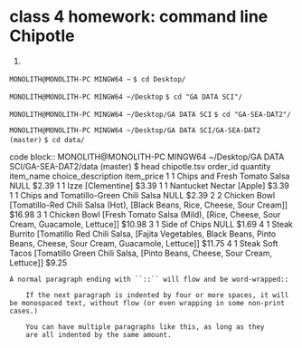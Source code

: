 # class 4 homework: command line Chipotle

1.

``MONOLITH@MONOLITH-PC MINGW64 ~``
``$ cd Desktop/``

``MONOLITH@MONOLITH-PC MINGW64 ~/Desktop``
``$ cd "GA DATA SCI"/``

``MONOLITH@MONOLITH-PC MINGW64 ~/Desktop/GA DATA SCI``
``$ cd "GA-SEA-DAT2"/``

``MONOLITH@MONOLITH-PC MINGW64 ~/Desktop/GA DATA SCI/GA-SEA-DAT2 (master)``
``$ cd data/``

code block::
MONOLITH@MONOLITH-PC MINGW64 ~/Desktop/GA DATA SCI/GA-SEA-DAT2/data (master)
$ head chipotle.tsv
order_id        quantity        item_name       choice_description      item_price
1       1       Chips and Fresh Tomato Salsa    NULL    $2.39
1       1       Izze    [Clementine]    $3.39
1       1       Nantucket Nectar        [Apple] $3.39
1       1       Chips and Tomatillo-Green Chili Salsa   NULL    $2.39
2       2       Chicken Bowl    [Tomatillo-Red Chili Salsa (Hot), [Black Beans, Rice, Cheese, Sour Cream]]      $16.98
3       1       Chicken Bowl    [Fresh Tomato Salsa (Mild), [Rice, Cheese, Sour Cream, Guacamole, Lettuce]]     $10.98
3       1       Side of Chips   NULL    $1.69
4       1       Steak Burrito   [Tomatillo Red Chili Salsa, [Fajita Vegetables, Black Beans, Pinto Beans, Cheese, Sour Cream, Guacamole, Lettuce]]      $11.75
4       1       Steak Soft Tacos        [Tomatillo Green Chili Salsa, [Pinto Beans, Cheese, Sour Cream, Lettuce]]       $9.25 



    A normal paragraph ending with ``::`` will flow and be word-wrapped::

        If the next paragraph is indented by four or more spaces, it will be monospaced text, without flow (or even wrapping in some non-print cases.)

        You can have multiple paragraphs like this, as long as they
        are all indented by the same amount.
